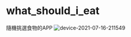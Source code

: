 # what_should_i_eat

隨機挑選食物的APP  ![device-2021-07-16-211549](https://user-images.githubusercontent.com/44021177/125954371-1606979b-9c3d-442f-84f6-2ae38b4767bd.png)
